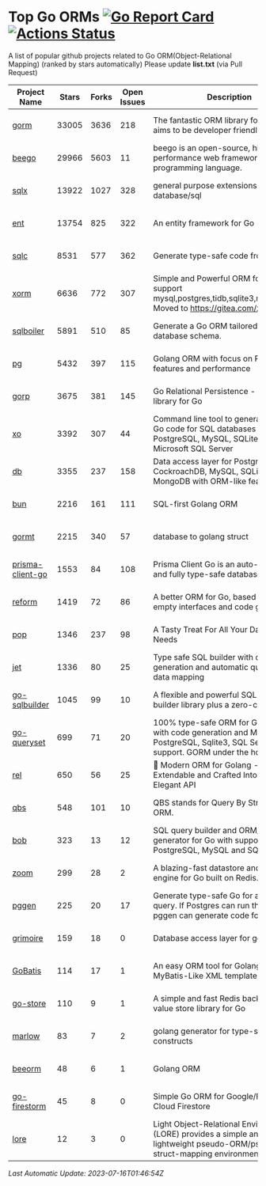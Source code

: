 # Top Go ORMs [![Go Report Card](https://goreportcard.com/badge/github.com/d-tsuji/awesome-go-orms)](https://goreportcard.com/report/github.com/d-tsuji/awesome-go-orms) [![Actions Status](https://github.com/d-tsuji/awesome-go-orms/workflows/CI/badge.svg)](https://github.com/d-tsuji/awesome-go-orms/actions)
A list of popular github projects related to Go ORM(Object-Relational Mapping) (ranked by stars automatically)
Please update **list.txt** (via Pull Request)

| Project Name | Stars | Forks | Open Issues | Description | Last Update |
| ------------ | ----- | ----- | ----------- | ----------- | ----------- |
| [gorm](https://github.com/go-gorm/gorm) | 33005 | 3636 | 218 | The fantastic ORM library for Golang, aims to be developer friendly | 2023-07-15 21:53:15 |
| [beego](https://github.com/beego/beego) | 29966 | 5603 | 11 | beego is an open-source, high-performance web framework for the Go programming language. | 2023-07-15 11:26:18 |
| [sqlx](https://github.com/jmoiron/sqlx) | 13922 | 1027 | 328 | general purpose extensions to golang's database/sql | 2023-07-16 00:43:05 |
| [ent](https://github.com/ent/ent) | 13754 | 825 | 322 | An entity framework for Go | 2023-07-15 23:40:43 |
| [sqlc](https://github.com/kyleconroy/sqlc) | 8531 | 577 | 362 | Generate type-safe code from SQL | 2023-07-16 00:13:13 |
| [xorm](https://github.com/go-xorm/xorm) | 6636 | 772 | 307 | Simple and Powerful ORM for Go, support mysql,postgres,tidb,sqlite3,mssql,oracle, Moved to https://gitea.com/xorm/xorm | 2023-07-12 08:42:43 |
| [sqlboiler](https://github.com/volatiletech/sqlboiler) | 5891 | 510 | 85 | Generate a Go ORM tailored to your database schema. | 2023-07-14 00:27:36 |
| [pg](https://github.com/go-pg/pg) | 5432 | 397 | 115 | Golang ORM with focus on PostgreSQL features and performance | 2023-07-15 14:25:45 |
| [gorp](https://github.com/go-gorp/gorp) | 3675 | 381 | 145 | Go Relational Persistence - an ORM-ish library for Go | 2023-07-14 06:48:33 |
| [xo](https://github.com/xo/xo) | 3392 | 307 | 44 | Command line tool to generate idiomatic Go code for SQL databases supporting PostgreSQL, MySQL, SQLite, Oracle, and Microsoft SQL Server | 2023-07-13 18:52:35 |
| [db](https://github.com/upper/db) | 3355 | 237 | 158 | Data access layer for PostgreSQL, CockroachDB, MySQL, SQLite and MongoDB with ORM-like features. | 2023-07-15 18:19:22 |
| [bun](https://github.com/uptrace/bun) | 2216 | 161 | 111 | SQL-first Golang ORM | 2023-07-16 00:25:06 |
| [gormt](https://github.com/xxjwxc/gormt) | 2215 | 340 | 57 | database to golang struct | 2023-07-14 08:15:59 |
| [prisma-client-go](https://github.com/steebchen/prisma-client-go) | 1553 | 84 | 108 | Prisma Client Go is an auto-generated and fully type-safe database client | 2023-07-15 18:20:06 |
| [reform](https://github.com/go-reform/reform) | 1419 | 72 | 86 | A better ORM for Go, based on non-empty interfaces and code generation. | 2023-06-28 11:21:48 |
| [pop](https://github.com/gobuffalo/pop) | 1346 | 237 | 98 | A Tasty Treat For All Your Database Needs | 2023-07-14 12:33:31 |
| [jet](https://github.com/go-jet/jet) | 1336 | 80 | 25 | Type safe SQL builder with code generation and automatic query result data mapping | 2023-07-15 10:50:55 |
| [go-sqlbuilder](https://github.com/huandu/go-sqlbuilder) | 1045 | 99 | 10 | A flexible and powerful SQL string builder library plus a zero-config ORM. | 2023-07-14 09:27:50 |
| [go-queryset](https://github.com/jirfag/go-queryset) | 699 | 71 | 20 | 100% type-safe ORM for Go (Golang) with code generation and MySQL, PostgreSQL, Sqlite3, SQL Server support. GORM under the hood. | 2023-06-22 15:30:43 |
| [rel](https://github.com/go-rel/rel) | 650 | 56 | 25 | :gem: Modern ORM for Golang - Testable, Extendable and Crafted Into a Clean and Elegant API | 2023-07-11 16:11:28 |
| [qbs](https://github.com/coocood/qbs) | 548 | 101 | 10 | QBS stands for Query By Struct. A Go ORM. | 2023-06-28 11:20:23 |
| [bob](https://github.com/stephenafamo/bob) | 323 | 13 | 12 | SQL query builder and ORM/Factory generator for Go with support for PostgreSQL, MySQL and SQLite | 2023-07-13 06:26:45 |
| [zoom](https://github.com/albrow/zoom) | 299 | 28 | 2 | A blazing-fast datastore and querying engine for Go built on Redis. | 2023-06-28 11:19:53 |
| [pggen](https://github.com/jschaf/pggen) | 225 | 20 | 17 | Generate type-safe Go for any Postgres query. If Postgres can run the query, pggen can generate code for it. | 2023-07-08 16:17:51 |
| [grimoire](https://github.com/Fs02/grimoire) | 159 | 18 | 0 | Database access layer for golang | 2023-05-05 18:28:02 |
| [GoBatis](https://github.com/mei-rune/GoBatis) | 114 | 17 | 1 | An easy ORM tool for Golang, support MyBatis-Like XML template SQL | 2023-07-07 19:10:37 |
| [go-store](https://github.com/gosuri/go-store) | 110 | 9 | 1 | A simple and fast Redis backed key-value store library for Go | 2023-03-15 19:18:53 |
| [marlow](https://github.com/dadleyy/marlow) | 83 | 7 | 2 | golang generator for type-safe sql api constructs | 2023-01-28 13:13:25 |
| [beeorm](https://github.com/latolukasz/beeorm) | 48 | 6 | 1 | Golang ORM | 2023-07-06 08:13:07 |
| [go-firestorm](https://github.com/jschoedt/go-firestorm) | 45 | 8 | 0 | Simple Go ORM for Google/Firebase Cloud Firestore | 2023-07-03 14:39:06 |
| [lore](https://github.com/abrahambotros/lore) | 12 | 3 | 0 | Light Object-Relational Environment (LORE) provides a simple and lightweight pseudo-ORM/pseudo-struct-mapping environment for Go | 2023-03-26 01:00:56 |

*Last Automatic Update: 2023-07-16T01:46:54Z*